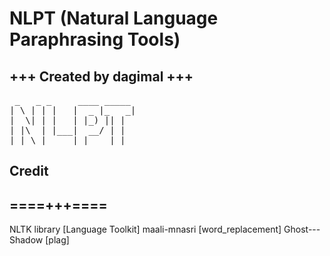# NLPT (Natural Language Paraphrasing Tools)
## +++ Created by dagimal +++

<pre>
 _   _ _     ____ _____
| \ | | |   |  _ |_   _|
|  \| | |   | |_) || |
| |\  | |___|  __/ | |
|_| \_|_____|_|    |_|
</pre>

## Credit 
## ====+++====
NLTK library [Language Toolkit]
maali-mnasri [word_replacement]
Ghost---Shadow [plag]
